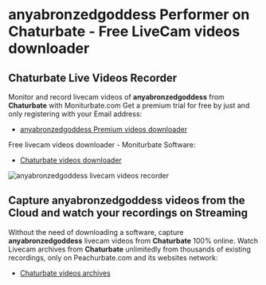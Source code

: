 # anyabronzedgoddess Performer on Chaturbate - Free LiveCam videos downloader

## Chaturbate Live Videos Recorder

Monitor and record livecam videos of **anyabronzedgoddess** from **Chaturbate** with Moniturbate.com
Get a premium trial for free by just and only registering with your Email address:
* [anyabronzedgoddess Premium videos downloader](https://moniturbate.com/request-demo-licence-key.html)

Free livecam videos downloader - Moniturbate Software:
* [Chaturbate videos downloader](https://moniturbate.com/moniturbate-download-software.html)

![anyabronzedgoddess livecam videos recorder](https://peachurnet.com/templates/moniturbate-software.png)


## Capture anyabronzedgoddess videos from the Cloud and watch your recordings on Streaming

Without the need of downloading a software, capture **anyabronzedgoddess** livecam videos from **Chaturbate** 100% online.
Watch Livecam archives from **Chaturbate** unlimitedly from thousands of existing recordings, only on Peachurbate.com and its websites network:
* [Chaturbate videos archives](https://peachurnet.com/)